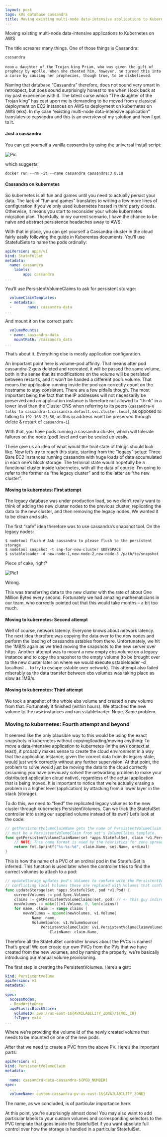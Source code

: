 ```yaml
---
layout: post
tags: k8s database cassandra
title: Moving existing multi-node data-intensive applications to Kubernetes on AWS
---
```

Moving existing multi-node data-intensive applications to Kubernetes on AWS

The title screams many things. One of those things is Cassandra:

`cassandra`

`noun`
`a daughter of the Trojan king Priam, who was given the gift of prophecy by Apollo.
When she cheated him, however, he turned this into a curse by causing her prophecies,
though true, to be disbelieved.`

Naming that database “Cassandra” therefore, does not sound very smart in retrospect, but does sound surprisingly honest to me when I look back at my past experience with it. The latest curse which “The daughter of the Trojan king” has cast upon me is demanding to be moved from a classical deployment on EC2 Instances on AWS to deployment on kubernetes on AWS (eks). In my case “existing multi-node data-intensive application” translates to cassandra and this is an overview of my solution and how I got to it.

#### Just a cassandra
You can get yourself a vanilla cassandra by using the universal install script:

![Pic](/images/universal_install_script.png)

which suggests:

`docker run --rm -it --name cassandra cassandra:3.0.10`

#### Cassandra on kubernetes

So kubernetes is all fun and games until you need to actually persist your data. The lack of “fun and games” translates to writing a few more lines of configuration if you’ve only used kubernetes hosted in third party clouds. Otherwise, it means you start to reconsider your whole kubernetes migration plan. Thankfully, in my current scenario, I have the chance to be naive and abstract persistence headaches away to AWS.

With that in place, you can get yourself a Cassandra cluster in the cloud fairly easily following the guide in Kuberentes documents. You’ll use StatefulSets to name the pods ordinally:

```yaml
apiVersion: apps/v1
kind: StatefulSet
metadata:
  name: cassandra
    labels:
        app: cassandra
...
```
You’ll use PersistentVolumeClaims to ask for persistent storage:

```yaml
  volumeClaimTemplates:
  - metadata:
  -       name: cassandra-data
...
```

And mount it on the correct path:

```yaml
  volumeMounts:
  - name: cassandra-data
    mountPath: /cassandra_data
...
```

That’s about it. Everything else is mostly application configuration.

An important point here is volume-pod affinity. That means after pod cassandra-2 gets deleted and recreated, it will be passed the same volume, both in the sense that its modifications on the volume will be persisted between restarts, and it won’t be handed a different pod’s volume. That means the application running inside the pod can correctly count on the hostname to stay consistent. There are a few pitfalls though. The most important being the fact that the IP addresses will not necessarily be preserved and an application instance is therefore not allowed to “think” in a lower level than the Cluster DNS when referring to its peers (`cassandra-0 talks to cassandra-1.cassandra.default.svc.cluster.local`, as opposed to talking to `192.168.23.50`, as this ip address won’t be preserved through delete & restart of `cassandra-1`).

With that, you have pods running a cassandra cluster, which will tolerate failures on the node (pod) level and can be scaled up easily.

These give us an idea of what would the final state of things should look like. Now let’s try to reach this state, starting from the “legacy” setup: Three Bare EC2 Instances running cassandra with huge loads of data accumulated in each one’s block storage. The terminal state would hopefully be a functional cluster inside kubernetes, with all the data of course. I’m going to refer to the former as “the legacy cluster” and to the latter as “the new cluster”.

#### Moving to kubernetes: First attempt

The legacy database was under production load, so we didn’t really want to think of adding the new cluster nodes to the previous cluster, replicating the data to the new cluster, and then removing the legacy nodes. We wanted it to be clean and safe.

The first “safe” idea therefore was to use cassandra’s snapshot tool. On the legacy nodes:

```script
$ nodetool flush # Ask cassandra to please flush to the persistent storage
$ nodetool snapshot -t snp-for-new-cluster $KEYSPACE
$ sstableloader -d new-node-1,new-node-2,new-node-3 /path/to/snapshot
```

Piece of cake, right?

![Pic1](/images/cake-pie.jpg)

Wrong.

This was transferring data to the new cluster with the rate of about One Million Bytes every second. Fortunately we had amazing mathematicians in our team, who correctly pointed out that this would take months – a bit too much.

#### Moving to kubernetes: Second attempt

Well of course, network latency. Everyone knows about network latency. The next idea therefore was copying the data over to the new nodes and perform the loading of cassandra sstables from there. Unfortunately, we hit the 1MB/S again as we tried moving the snapshots to the new server over https. Another attempt was to mount a new empty ebs volume on a legacy instance and to copy the snapshot to the empty volume (to be brought over to the new cluster later on where we would execute sstableloader -d localhost ... to try to escape sstable over network). This attempt also failed miserably as the data transfer between ebs volumes was taking place as slow as 1MB/s.



#### Moving to kubernetes: Third attempt

We took a snapshot of the whole ebs volume and created a new volume from that. Fortunately it finished (within hours). We attached the new volume to the new instances and ran sstableloader. Nope. Same problem.



### Moving to kubernetes: Fourth attempt and beyond

It seemed like the only plausible way to this would be using the exact snapshots in kubernetes without copying/loading/moving anything: To move a data-intensive application to kubernetes (in the aws context at least), it probably makes sense to create the cloud environment in a way that the application instance, given the correct data from its legacy state, would just work correctly without any further supervision. At that point, the problem to solve would just be moving the data to the cloud correctly (assuming you have previously solved the networking problem to make your distributed application cloud native), regardless of the actual application that is being moved. It is important to notice that we’re actually erasing a problem in a higher level (application) by attacking from a lower layer in the stack (storage).

To do this, we need to “feed” the replicated legacy volumes to the new cluster through kubernetes PersistentVolumes. Can we trick the StatefulSet controller into using our supplied volume instead of its own? Let’s look at the code:

```go
// getPersistentVolumeClaimName gets the name of PersistentVolumeClaim for a Pod with an ordinal index of ordinal. claim
// must be a PersistentVolumeClaim from set's VolumeClaims template.
func getPersistentVolumeClaimName(set *apps.StatefulSet, claim *v1.PersistentVolumeClaim, ordinal int) string {
    // NOTE: This name format is used by the heuristics for zone spreading in ChooseZoneForVolume
    return fmt.Sprintf("%s-%s-%d", claim.Name, set.Name, ordinal)
}
```

This is how the name of a PVC of an ordinal pod in the StatefulSet is inferred. This function is used later when the controller tries to find the correct volumes to attach to a pod:

```go
// updateStorage updates pod's Volumes to conform with the PersistentVolumeClaim of set's templates. If pod has
// conflicting local Volumes these are replaced with Volumes that conform to the set's templates.
func updateStorage(set *apps.StatefulSet, pod *v1.Pod) {
    currentVolumes := pod.Spec.Volumes
    claims := getPersistentVolumeClaims(set, pod) // <- this guy indirectly calls the above function
    newVolumes := make([]v1.Volume, 0, len(claims))
    for name, claim := range claims {
        newVolumes = append(newVolumes, v1.Volume{
            Name: name,
            VolumeSource: v1.VolumeSource{
                PersistentVolumeClaim: &v1.PersistentVolumeClaimVolumeSource{
                    ClaimName: claim.Name,
```

Therefore all the StatefulSet controller knows about the PVCs is names! That’s great! We can create our own PVCs from the PVs that we have created from the new volumes, and by naming the properly, we’re basically introducing our manual volume provisioning.

The first step is creating the PersistentVolumes. Here’s a gist:

```yaml
kind: PersistentVolume
apiVersion: v1
metadata:
  ...
spec:
  accessModes:
  - ReadWriteOnce
  awsElasticBlockStore:
    volumeID: aws://us-east-1${AVAILABILITY_ZONE}/${VOL_ID}
    fsType: ext4
...
```

Where we’re providing the volume id of the newly created volume that needs to be mounted on one of the new pods.

After that we need to create a PVC from the above PV. Here’s the important parts:

```yaml
apiVersion: v1
kind: PersistentVolumeClaim
metadata:
  ...
  name: cassandra-data-cassandra-${POD_NUMBER}
spec:
  ...
  volumeName: custom-cassandra-pv-us-east-1${AVAILABILITY_ZONE}
```

The name, as we concluded, is of particular importance here.

At this point, you’re surprisingly almost done! You may also want to add particular labels to your custom volumes and corresponding selectors to the PVC template that goes inside the StatefulSet if you want absolute full control over how the storage is handled in a particular StatefulSet.
